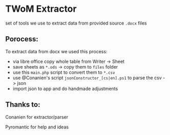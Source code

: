 # TWoM Extractor

set of tools we use to extract data from provided source `.docx` files

## Porocess:

To extract data from docx we used this process:

- via libre office copy whole table from Writer -> Sheet
- save sheets as `*.ods` -> copy them to `files` folder
- use this `main.php` script to convert them to `*.csv`
- use @Conanien's script `jsonConstructor_[cs|en].ps1` to parse the csv -> json
- import json to app and do handmade adjustments

## Thanks to:

Conanien for extractor/parser

Pyromantic for help and ideas
